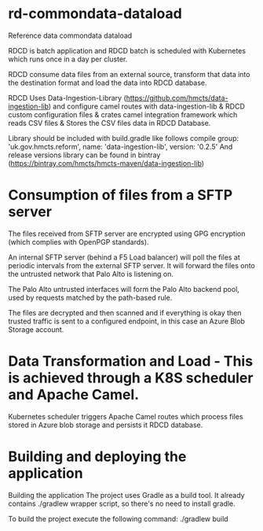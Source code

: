 
# rd-commondata-dataload
Reference data commondata dataload

RDCD is batch application and RDCD batch is scheduled with Kubernetes which runs once in a day per cluster.

RDCD consume data files from an external source, transform that data into the destination format
and load the data into RDCD database.

RDCD Uses Data-Ingestion-Library (https://github.com/hmcts/data-ingestion-lib) and configure camel routes with
data-ingestion-lib & RDCD custom configuration files & crates camel integration framework which reads CSV files & Stores
the CSV files data in RDCD Database.

Library should be included with build.gradle like follows
compile group: 'uk.gov.hmcts.reform', name: 'data-ingestion-lib', version: '0.2.5'
And release versions library can be found in bintray (https://bintray.com/hmcts/hmcts-maven/data-ingestion-lib)

# Consumption of files from a SFTP server
The files received from SFTP server are encrypted using GPG encryption (which complies with OpenPGP standards).

An internal SFTP server (behind a F5 Load balancer) will poll the files at periodic intervals from the  external SFTP server. It will forward the files onto the untrusted network that Palo Alto is listening on.

The Palo Alto untrusted interfaces will form the Palo Alto backend pool, used by requests matched by the path-based rule.

The files are decrypted and then scanned and if everything is okay then trusted traffic is sent to a configured endpoint, in this case an Azure Blob Storage account.

# Data Transformation and Load - This is achieved through a K8S scheduler and Apache Camel.
Kubernetes scheduler triggers Apache Camel routes which process files stored in Azure blob storage and persists it RDCD database.

# Building and deploying the application
Building the application
The project uses Gradle as a build tool. It already contains ./gradlew wrapper script, so there's no need to install gradle.

To build the project execute the following command:
./gradlew build
